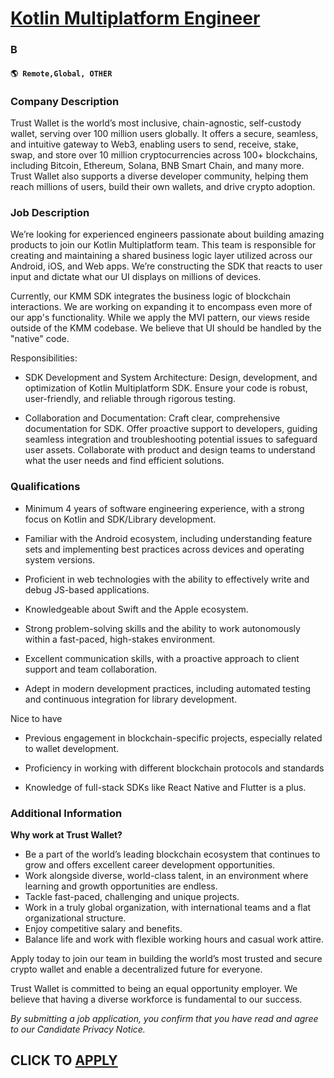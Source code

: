 # [Kotlin Multiplatform Engineer](https://www.remotewlb.com/apply/kotlin-multiplatform-engineer-105125)  
### B  
#### `🌎 Remote,Global, OTHER`  

### **Company Description**

Trust Wallet is the world’s most inclusive, chain-agnostic, self-custody wallet, serving over 100 million users globally. It offers a secure, seamless, and intuitive gateway to Web3, enabling users to send, receive, stake, swap, and store over 10 million cryptocurrencies across 100+ blockchains, including Bitcoin, Ethereum, Solana, BNB Smart Chain, and many more. Trust Wallet also supports a diverse developer community, helping them reach millions of users, build their own wallets, and drive crypto adoption.

###  **Job Description**

We’re looking for experienced engineers passionate about building amazing products to join our Kotlin Multiplatform team. This team is responsible for creating and maintaining a shared business logic layer utilized across our Android, iOS, and Web apps. We’re constructing the SDK that reacts to user input and dictate what our UI displays on millions of devices.

Currently, our KMM SDK integrates the business logic of blockchain interactions. We are working on expanding it to encompass even more of our app's functionality. While we apply the MVI pattern, our views reside outside of the KMM codebase. We believe that UI should be handled by the "native" code.

Responsibilities:

  * SDK Development and System Architecture: Design, development, and optimization of Kotlin Multiplatform SDK. Ensure your code is robust, user-friendly, and reliable through rigorous testing.

  * Collaboration and Documentation: Craft clear, comprehensive documentation for SDK. Offer proactive support to developers, guiding seamless integration and troubleshooting potential issues to safeguard user assets. Collaborate with product and design teams to understand what the user needs and find efficient solutions.

###  **Qualifications**

  * Minimum 4 years of software engineering experience, with a strong focus on Kotlin and SDK/Library development.

  * Familiar with the Android ecosystem, including understanding feature sets and implementing best practices across devices and operating system versions. 

  * Proficient in web technologies with the ability to effectively write and debug JS-based applications. 

  * Knowledgeable about Swift and the Apple ecosystem.

  * Strong problem-solving skills and the ability to work autonomously within a fast-paced, high-stakes environment.

  * Excellent communication skills, with a proactive approach to client support and team collaboration.

  * Adept in modern development practices, including automated testing and continuous integration for library development.

Nice to have

  * Previous engagement in blockchain-specific projects, especially related to wallet development.

  * Proficiency in working with different blockchain protocols and standards

  * Knowledge of full-stack SDKs like React Native and Flutter is a plus.

###  **Additional Information**

 **Why work at Trust Wallet?**

  * Be a part of the world’s leading blockchain ecosystem that continues to grow and offers excellent career development opportunities.
  * Work alongside diverse, world-class talent, in an environment where learning and growth opportunities are endless.
  * Tackle fast-paced, challenging and unique projects.
  * Work in a truly global organization, with international teams and a flat organizational structure.
  * Enjoy competitive salary and benefits.
  * Balance life and work with flexible working hours and casual work attire.

Apply today to join our team in building the world’s most trusted and secure crypto wallet and enable a decentralized future for everyone.  
  
Trust Wallet is committed to being an equal opportunity employer. We believe that having a diverse workforce is fundamental to our success.

 _By submitting a job application, you confirm that you have read and agree to our Candidate Privacy Notice._

  
## CLICK TO [APPLY](https://www.remotewlb.com/apply/kotlin-multiplatform-engineer-105125)

